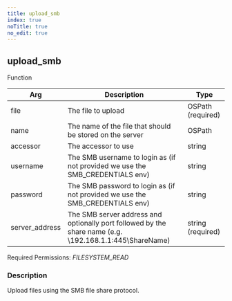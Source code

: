 ```yaml
---
title: upload_smb
index: true
noTitle: true
no_edit: true
---
```




<div class="vql_item"></div>


## upload_smb
<span class='vql_type pull-right page-header'>Function</span>



<div class="vqlargs"></div>

Arg | Description | Type
----|-------------|-----
file|The file to upload|OSPath (required)
name|The name of the file that should be stored on the server|OSPath
accessor|The accessor to use|string
username|The SMB username to login as (if not provided we use the SMB_CREDENTIALS env)|string
password|The SMB password to login as (if not provided we use the SMB_CREDENTIALS env)|string
server_address|The SMB server address and optionally port followed by the share name (e.g. \\192.168.1.1:445\ShareName)|string (required)

Required Permissions: 
<i class="linkcolour label pull-right label-success">FILESYSTEM_READ</i>

### Description

Upload files using the SMB file share protocol.

